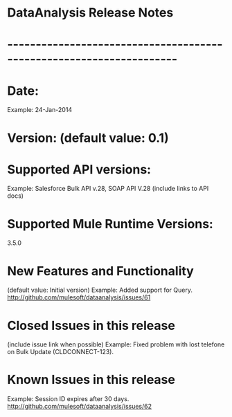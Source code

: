 # DataAnalysis Release Notes
# --------------------------------------------------------------------
# Date: <DD-MMM-YYYY>
Example: 24-Jan-2014
# Version: (default value: 0.1)
# Supported API versions: 
Example: Salesforce Bulk API v.28, SOAP API V.28 (include links to API docs)
# Supported Mule Runtime Versions: 
3.5.0
# New Features and Functionality
(default value: Initial version) 
Example: Added support for Query. http://github.com/mulesoft/dataanalysis/issues/61
# Closed Issues in this release 
(include issue link when possible)
Example: Fixed problem with lost telefone on Bulk Update (CLDCONNECT-123).
# Known Issues in this release
Example: Session ID expires after  30 days. http://github.com/mulesoft/dataanalysis/issues/62
